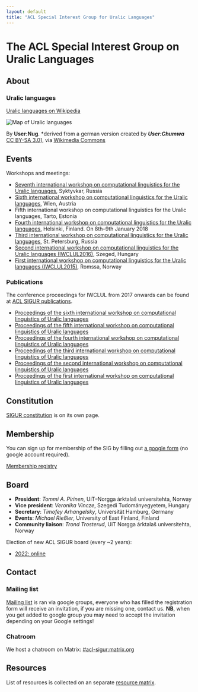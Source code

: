 ```yaml
---
layout: default
title: "ACL Special Interest Group for Uralic Languages"
---
```


# The ACL Special Interest Group on Uralic Languages

## About

### Uralic languages

[Uralic languages on Wikipedia](https://en.wikipedia.org/wiki/Uralic_languages)

![Map of Uralic languages](https://upload.wikimedia.org/wikipedia/commons/thumb/5/51/Linguistic_map_of_the_Uralic_languages_%28en%29.png/640px-Linguistic_map_of_the_Uralic_languages_%28en%29.png)

By **User:Nug**.  *derived from a german version created by ***User:Chumwa***
[CC BY-SA 3.0](http://creativecommons.org/licenses/by-sa/3.0)],
via [Wikimedia Commons](https://commons.wikimedia.org/wiki/File%3ALinguistic_map_of_the_Uralic_languages_%28en%29.png)
 
## Events

Workshops and meetings:

* [Seventh international workshop on computational linguistics for the Uralic
  languages](https://conference.krags.ru/en), Syktyvkar, Russia
* [Sixth international workshop on computational linguistics for the Uralic
  languages](https://iwclul.univie.ac.at/), Wien, Austria
* Fifth international workshop on computational linguistics for the Uralic
  languages, Tarto, Estonia
* [Fourth international workshop on computational linguistics for the Uralic
  languages](http://blogs.helsinki.fi/language-technology/iwclul-2018/),
  Helsinki, Finland. On 8th–9th January 2018
* [Third international workshop on computational linguistics for the Uralic
   languages](iwclul2017.html), St. Petersburg, Russia
* [Second international workshop on computational linguistics
   for the Uralic languages
   (IWCLUL2016)](http://rgai.inf.u-szeged.hu/iwclul2016), Szeged, Hungary
* [First international workshop on computational linguistics for the Uralic
   languages (IWCLUL2015)](http://gtweb.uit.no/iwclul2015/), Romssa, Norway

### Publications

The conference proceedings for IWCLUL from 2017 onwards can be found at [ACL SIGUR publications](https://aclanthology.org/sigs/sigur/).

* [Proceedings of the sixth international workshop on computational linguistics of Uralic languages](https://aclanthology.org/volumes/2020.iwclul-1/)
* [Proceedings of the fifth international workshop on computational linguistics of Uralic languages](https://aclanthology.org/volumes/W19-03/)
* [Proceedings of the fourth international workshop on computational linguistics of Uralic languages](https://aclanthology.org/volumes/W18-02/)
* [Proceedings of the third international workshop on computational linguistics of Uralic languages](https://aclanthology.org/volumes/W17-06/)
* [Proceedings of the second international workshop on computational linguistics of Uralic languages](http://rgai.inf.u-szeged.hu/iwclul2016/proceedings.pdf)
* [Proceedings of the first international workshop on computational linguistics of Uralic languages](http://septentrio.uit.no/index.php/SCS/issue/view/291)

## Constitution

[SIGUR constitution](sigur-constitution.html) is on its own page.

## Membership

You can sign up for membership of the SIG by filling out [a google form](https://docs.google.com/forms/d/19jasNykCI5449BFNtm5jJ94CFlfQYXNEt4uaFuOkADw/viewform)
(no google account required).

[Membership registry](members.html)



## Board


* **President**:  *Tommi A. Pirinen*, UiT–Norgga árktalaš universitehta, Norway
* **Vice president**: *Veronika Vincze*, Szegedi Tudományegyetem, Hungary
* **Secretary**: *Timofey Arhangelsky*, Universität Hamburg, Germany
* **Events**: *Michael Rießler*, University of East Finland, Finland
* **Community liaison**: *Trond Trosterud*, UiT Norgga árktalaš universitehta, Norway

Election of new ACL SIGUR board (every ~2 years):

* [2022: online](https://groups.google.com/g/acl-sigur/c/7gnaNWP2NVQ/m/eKHy0f0FAgAJ)

## Contact

### Mailing list

[Mailing list](mailing-list.html) is ran via google groups, everyone who has
filled the registration form will receive an invitation, if you are missing one,
contact us. **NB**, when you get added to google group you may need to accept the invitation depending on your Google settings!

### Chatroom

We host a chatroom on Matrix: [#acl-sigur:matrix.org](https://matrix.to/#/#acl-sigur:matrix.org)

## Resources

List of resources is collected on an separate [resource matrix](matrix.html).
